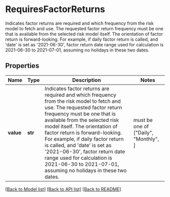 # RequiresFactorReturns

Indicates factor returns are required and which frequency from the risk model to fetch and use. The requested factor return frequency must be one that is available from the selected risk model itself. The orientation of factor return is forward-looking. For example, if daily factor return is called, and 'date' is set as '2021-06-30', factor return date range used for calculation is 2021-06-30 to 2021-07-01, assuming no holidays in these two dates.

## Properties
Name | Type | Description | Notes
------------ | ------------- | ------------- | -------------
**value** | **str** | Indicates factor returns are required and which frequency from the risk model to fetch and use. The requested factor return frequency must be one that is available from the selected risk model itself. The orientation of factor return is forward-looking. For example, if daily factor return is called, and &#39;date&#39; is set as &#39;2021-06-30&#39;, factor return date range used for calculation is 2021-06-30 to 2021-07-01, assuming no holidays in these two dates. |  must be one of ["Daily", "Monthly", ]

[[Back to Model list]](../README.md#documentation-for-models) [[Back to API list]](../README.md#documentation-for-api-endpoints) [[Back to README]](../README.md)


